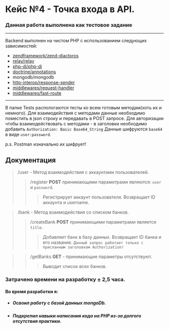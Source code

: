 # Кейс №4 - Точка входа в API.
### Данная работа выполнена как тестовое задание
---
Backend выполнен на чистом PHP с использованием следующих зависимостей:
+ [zendframework/zend-diactoros](https://github.com/zendframework/zend-diactoros)
+ [relay/relay](https://github.com/relayphp/Relay.Relay)
+ [php-di/php-di](https://github.com/PHP-DI/PHP-DI)
+ [doctrine/annotations](https://github.com/doctrine/annotations)
+ mongodb/mongodb
+ [http-interop/response-sender](https://github.com/http-interop/response-sender)
+ [middlewares/request-handler](https://github.com/middlewares/request-handler)
+ [middlewares/fast-route](https://github.com/middlewares/fast-route)

---

В папке Tests распологаются тесты ко всем готовым методам(хоть их и немного).
Для взаимодействия с методами данные необходимо поместить в json строку и передавать в POST запросе.
Для авторизации чтобы взаимодействовать с методами - в заголовки необходимо добавить `Authorization: Basic Base64_String`
Данные шифруются `base64` в виде `user:password`.

p.s. Postman изначально их шифрует!

## Документация

> /user - Метод взаимодействия с аккаунтами пользователей.
> > /register **POST** принимающими параметрами являются: `user` и `password`.
> > > Регистрирует аккаунт пользователя. Возвращает ID аккаунта и username.

> /bank - Метод взаимодействия со списком банков.
> > /createBank **POST** принимающими параметрами является `title`.
> > > Добавляет банк в базу данных. Возвращает ID банка и его название.
> > > `Данный запрос работает только с присланным заголовком Authorization!`

> > /getBanks **GET** - принимающие параметры отсутствуют.
> > > Выводит список всех банков.

### Затрачено времени на разработку ± 2,5 часа.

#### Во время разработки я:
+ ##### Освоил работу с базой данных mongoDb. 
+ ##### Подкрепил навыки написания кода на PHP из-за долгого отсутствия практики.
